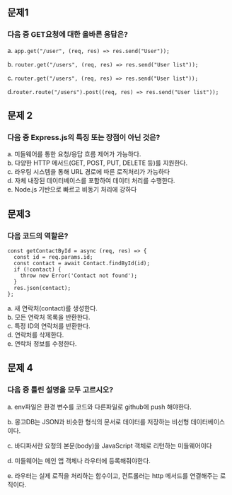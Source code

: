 ## 문제1
### 다음 중 GET요청에 대한 올바른 응답은?
a. `app.get("/user", (req, res) => res.send("User"));`

b. `router.get("/users", (req, res) => res.send("User list"));`

c. `router.get("/users", (req, res) => res.send("User list"));`

d.`router.route("/users").post((req, res) => res.send("User list"));`


## 문제 2
### 다음 중 Express.js의 특징 또는 장점이 아닌 것은?

a. 미들웨어를 통한 요청/응답 흐름 제어가 가능하다.  
b. 다양한 HTTP 메서드(GET, POST, PUT, DELETE 등)를 지원한다.  
c. 라우팅 시스템을 통해 URL 경로에 따른 로직처리가 가능하다  
d. 자체 내장된 데이터베이스를 포함하여 데이터 처리를 수행한다.  
e. Node.js 기반으로 빠르고 비동기 처리에 강하다

## 문제3
### 다음 코드의 역할은?
```
const getContactById = async (req, res) => {
  const id = req.params.id;
  const contact = await Contact.findById(id);
  if (!contact) {
    throw new Error('Contact not found');
  }
  res.json(contact);
};
```
a. 새 연락처(contact)를 생성한다.  
b. 모든 연락처 목록을 반환한다.  
c. 특정 ID의 연락처를 반환한다.  
d. 연락처를 삭제한다.  
e. 연락처 정보를 수정한다.  

## 문제 4
### 다음 중 틀린 설명을 모두 고르시오?

a. env파일은 환경 변수를 코드와 다른파일로 github에 push 해야한다.

b. 몽고DB는 JSON과 비슷한 형식의 문서로 데이터를 저장하는 비선형 데이터베이스 이다.

c. 바디파서란 요청의 본문(body)을 JavaScript 객체로 리턴하는 미들웨어이다

d. 미들웨어는 메인 앱 객체나 라우터에 등록해줘야한다.

e. 라우터는 실제 로직을 처리하는 함수이고, 컨트롤러는 http 메서드를 연결해주는 로직이다.